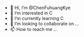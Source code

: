 - 👋 Hi, I’m @ChenFuhuangKye
- 👀 I’m interested in C
- 🌱 I’m currently learning C
- 💞️ I’m looking to collaborate on ...
- 📫 How to reach me ...

<!---
ChenFuhuangKye/ChenFuhuangKye is a ✨ special ✨ repository because its `README.md` (this file) appears on your GitHub profile.
You can click the Preview link to take a look at your changes.
--->
